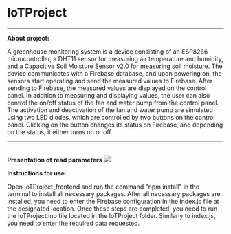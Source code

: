# IoTProject
<hr>
<b>About project:</b>

A greenhouse monitoring system is a device consisting of an ESP8266 microcontroller, a DHT11 sensor for measuring air temperature and humidity, and a Capacitive Soil Moisture Sensor v2.0 for measuring soil moisture. The device communicates with a Firebase database, and upon powering on, the sensors start operating and send the measured values to Firebase. After sending to Firebase, the measured values are displayed on the control panel. In addition to measuring and displaying values, the user can also control the on/off status of the fan and water pump from the control panel. The activation and deactivation of the fan and water pump are simulated using two LED diodes, which are controlled by two buttons on the control panel. Clicking on the button changes its status on Firebase, and depending on the status, it either turns on or off.
<hr>
<br>
<b>Presentation of read parameters</b>
<img src="https://github.com/AdnanHumackic/IoTProject/assets/117025277/f42255a3-a552-4c67-8f06-23f0967d7c3d"/>

<b>Instructions for use:</b>

Open IoTProject_frontend and run the command "npm install" in the terminal to install all necessary packages. After all necessary packages are installed, you need to enter the Firebase configuration in the index.js file at the designated location. Once these steps are completed, you need to run the IoTProject.ino file located in the IoTProject folder. Similarly to index.js, you need to enter the required data requested.
